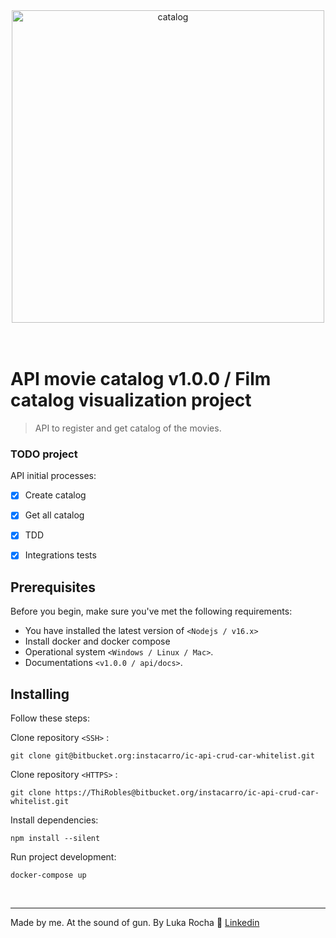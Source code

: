 <div align="center">
  <img alt="catalog" title="catalog" src="https://vejasp.abril.com.br/wp-content/uploads/2020/07/netflix-library.jpg?quality=70&strip=info&resize=850,567" width="500px" />
</div>


</br>
</br>


# API movie catalog v1.0.0 / Film catalog visualization project


> API to register and get catalog of the movies.

### TODO project

API initial processes:

- [x] Create catalog
- [x] Get all catalog
- [x] TDD
- [x] Integrations tests


## Prerequisites

Before you begin, make sure you've met the following requirements:

* You have installed the latest version of `<Nodejs / v16.x>`
* Install docker and docker compose
* Operational system `<Windows / Linux / Mac>`. 
* Documentations `<v1.0.0 / api/docs>`.

## Installing

Follow these steps:

Clone repository `<SSH>` :
````
git clone git@bitbucket.org:instacarro/ic-api-crud-car-whitelist.git
````

Clone repository `<HTTPS>` :
```
git clone https://ThiRobles@bitbucket.org/instacarro/ic-api-crud-car-whitelist.git
```

Install dependencies:
```
npm install --silent
```

Run project development:
```
docker-compose up 
```
</br>

---

Made by me. At the sound of gun. By Luka Rocha :wave: [Linkedin](https://www.linkedin.com/in/luka-martins/)
